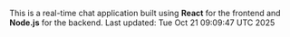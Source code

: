 This is a real-time chat application built using **React** for the frontend and **Node.js** for the backend.
Last updated: Tue Oct 21 09:09:47 UTC 2025
